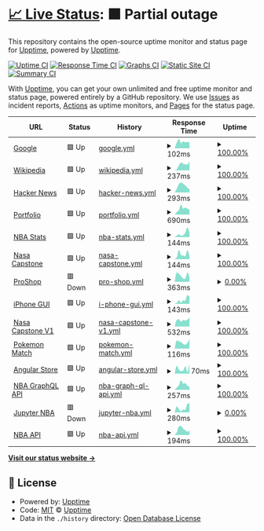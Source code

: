 # [📈 Live Status](https://upptime.github.io/upptime): <!--live status--> **🟧 Partial outage**

This repository contains the open-source uptime monitor and status page for [Upptime](https://upptime.js.org), powered by [Upptime](https://github.com/upptime/upptime).

[![Uptime CI](https://github.com/nprasad2077/upptime/workflows/Uptime%20CI/badge.svg)](https://github.com/nprasad2077/upptime/actions?query=workflow%3A%22Uptime+CI%22)
[![Response Time CI](https://github.com/nprasad2077/upptime/workflows/Response%20Time%20CI/badge.svg)](https://github.com/nprasad2077/upptime/actions?query=workflow%3A%22Response+Time+CI%22)
[![Graphs CI](https://github.com/nprasad2077/upptime/workflows/Graphs%20CI/badge.svg)](https://github.com/nprasad2077/upptime/actions?query=workflow%3A%22Graphs+CI%22)
[![Static Site CI](https://github.com/nprasad2077/upptime/workflows/Static%20Site%20CI/badge.svg)](https://github.com/nprasad2077/upptime/actions?query=workflow%3A%22Static+Site+CI%22)
[![Summary CI](https://github.com/nprasad2077/upptime/workflows/Summary%20CI/badge.svg)](https://github.com/nprasad2077/upptime/actions?query=workflow%3A%22Summary+CI%22)

With [Upptime](https://upptime.js.org), you can get your own unlimited and free uptime monitor and status page, powered entirely by a GitHub repository. We use [Issues](https://github.com/upptime/upptime/issues) as incident reports, [Actions](https://github.com/nprasad2077/upptime/actions) as uptime monitors, and [Pages](https://upptime.github.io/upptime) for the status page.

<!--start: status pages-->
<!-- This summary is generated by Upptime (https://github.com/upptime/upptime) -->
<!-- Do not edit this manually, your changes will be overwritten -->
<!-- prettier-ignore -->
| URL | Status | History | Response Time | Uptime |
| --- | ------ | ------- | ------------- | ------ |
| <img alt="" src="https://icons.duckduckgo.com/ip3/www.google.com.ico" height="13"> [Google](https://www.google.com) | 🟩 Up | [google.yml](https://github.com/nprasad2077/upptime/commits/HEAD/history/google.yml) | <details><summary><img alt="Response time graph" src="./graphs/google/response-time-week.png" height="20"> 102ms</summary><br><a href="https://nprasad2077.github.io/upptime/history/google"><img alt="Response time 106" src="https://img.shields.io/endpoint?url=https%3A%2F%2Fraw.githubusercontent.com%2Fnprasad2077%2Fupptime%2FHEAD%2Fapi%2Fgoogle%2Fresponse-time.json"></a><br><a href="https://nprasad2077.github.io/upptime/history/google"><img alt="24-hour response time 95" src="https://img.shields.io/endpoint?url=https%3A%2F%2Fraw.githubusercontent.com%2Fnprasad2077%2Fupptime%2FHEAD%2Fapi%2Fgoogle%2Fresponse-time-day.json"></a><br><a href="https://nprasad2077.github.io/upptime/history/google"><img alt="7-day response time 102" src="https://img.shields.io/endpoint?url=https%3A%2F%2Fraw.githubusercontent.com%2Fnprasad2077%2Fupptime%2FHEAD%2Fapi%2Fgoogle%2Fresponse-time-week.json"></a><br><a href="https://nprasad2077.github.io/upptime/history/google"><img alt="30-day response time 98" src="https://img.shields.io/endpoint?url=https%3A%2F%2Fraw.githubusercontent.com%2Fnprasad2077%2Fupptime%2FHEAD%2Fapi%2Fgoogle%2Fresponse-time-month.json"></a><br><a href="https://nprasad2077.github.io/upptime/history/google"><img alt="1-year response time 108" src="https://img.shields.io/endpoint?url=https%3A%2F%2Fraw.githubusercontent.com%2Fnprasad2077%2Fupptime%2FHEAD%2Fapi%2Fgoogle%2Fresponse-time-year.json"></a></details> | <details><summary><a href="https://nprasad2077.github.io/upptime/history/google">100.00%</a></summary><a href="https://nprasad2077.github.io/upptime/history/google"><img alt="All-time uptime 100.00%" src="https://img.shields.io/endpoint?url=https%3A%2F%2Fraw.githubusercontent.com%2Fnprasad2077%2Fupptime%2FHEAD%2Fapi%2Fgoogle%2Fuptime.json"></a><br><a href="https://nprasad2077.github.io/upptime/history/google"><img alt="24-hour uptime 100.00%" src="https://img.shields.io/endpoint?url=https%3A%2F%2Fraw.githubusercontent.com%2Fnprasad2077%2Fupptime%2FHEAD%2Fapi%2Fgoogle%2Fuptime-day.json"></a><br><a href="https://nprasad2077.github.io/upptime/history/google"><img alt="7-day uptime 100.00%" src="https://img.shields.io/endpoint?url=https%3A%2F%2Fraw.githubusercontent.com%2Fnprasad2077%2Fupptime%2FHEAD%2Fapi%2Fgoogle%2Fuptime-week.json"></a><br><a href="https://nprasad2077.github.io/upptime/history/google"><img alt="30-day uptime 100.00%" src="https://img.shields.io/endpoint?url=https%3A%2F%2Fraw.githubusercontent.com%2Fnprasad2077%2Fupptime%2FHEAD%2Fapi%2Fgoogle%2Fuptime-month.json"></a><br><a href="https://nprasad2077.github.io/upptime/history/google"><img alt="1-year uptime 99.99%" src="https://img.shields.io/endpoint?url=https%3A%2F%2Fraw.githubusercontent.com%2Fnprasad2077%2Fupptime%2FHEAD%2Fapi%2Fgoogle%2Fuptime-year.json"></a></details>
| <img alt="" src="https://icons.duckduckgo.com/ip3/en.wikipedia.org.ico" height="13"> [Wikipedia](https://en.wikipedia.org) | 🟩 Up | [wikipedia.yml](https://github.com/nprasad2077/upptime/commits/HEAD/history/wikipedia.yml) | <details><summary><img alt="Response time graph" src="./graphs/wikipedia/response-time-week.png" height="20"> 237ms</summary><br><a href="https://nprasad2077.github.io/upptime/history/wikipedia"><img alt="Response time 214" src="https://img.shields.io/endpoint?url=https%3A%2F%2Fraw.githubusercontent.com%2Fnprasad2077%2Fupptime%2FHEAD%2Fapi%2Fwikipedia%2Fresponse-time.json"></a><br><a href="https://nprasad2077.github.io/upptime/history/wikipedia"><img alt="24-hour response time 362" src="https://img.shields.io/endpoint?url=https%3A%2F%2Fraw.githubusercontent.com%2Fnprasad2077%2Fupptime%2FHEAD%2Fapi%2Fwikipedia%2Fresponse-time-day.json"></a><br><a href="https://nprasad2077.github.io/upptime/history/wikipedia"><img alt="7-day response time 237" src="https://img.shields.io/endpoint?url=https%3A%2F%2Fraw.githubusercontent.com%2Fnprasad2077%2Fupptime%2FHEAD%2Fapi%2Fwikipedia%2Fresponse-time-week.json"></a><br><a href="https://nprasad2077.github.io/upptime/history/wikipedia"><img alt="30-day response time 212" src="https://img.shields.io/endpoint?url=https%3A%2F%2Fraw.githubusercontent.com%2Fnprasad2077%2Fupptime%2FHEAD%2Fapi%2Fwikipedia%2Fresponse-time-month.json"></a><br><a href="https://nprasad2077.github.io/upptime/history/wikipedia"><img alt="1-year response time 204" src="https://img.shields.io/endpoint?url=https%3A%2F%2Fraw.githubusercontent.com%2Fnprasad2077%2Fupptime%2FHEAD%2Fapi%2Fwikipedia%2Fresponse-time-year.json"></a></details> | <details><summary><a href="https://nprasad2077.github.io/upptime/history/wikipedia">100.00%</a></summary><a href="https://nprasad2077.github.io/upptime/history/wikipedia"><img alt="All-time uptime 100.00%" src="https://img.shields.io/endpoint?url=https%3A%2F%2Fraw.githubusercontent.com%2Fnprasad2077%2Fupptime%2FHEAD%2Fapi%2Fwikipedia%2Fuptime.json"></a><br><a href="https://nprasad2077.github.io/upptime/history/wikipedia"><img alt="24-hour uptime 100.00%" src="https://img.shields.io/endpoint?url=https%3A%2F%2Fraw.githubusercontent.com%2Fnprasad2077%2Fupptime%2FHEAD%2Fapi%2Fwikipedia%2Fuptime-day.json"></a><br><a href="https://nprasad2077.github.io/upptime/history/wikipedia"><img alt="7-day uptime 100.00%" src="https://img.shields.io/endpoint?url=https%3A%2F%2Fraw.githubusercontent.com%2Fnprasad2077%2Fupptime%2FHEAD%2Fapi%2Fwikipedia%2Fuptime-week.json"></a><br><a href="https://nprasad2077.github.io/upptime/history/wikipedia"><img alt="30-day uptime 100.00%" src="https://img.shields.io/endpoint?url=https%3A%2F%2Fraw.githubusercontent.com%2Fnprasad2077%2Fupptime%2FHEAD%2Fapi%2Fwikipedia%2Fuptime-month.json"></a><br><a href="https://nprasad2077.github.io/upptime/history/wikipedia"><img alt="1-year uptime 100.00%" src="https://img.shields.io/endpoint?url=https%3A%2F%2Fraw.githubusercontent.com%2Fnprasad2077%2Fupptime%2FHEAD%2Fapi%2Fwikipedia%2Fuptime-year.json"></a></details>
| <img alt="" src="https://icons.duckduckgo.com/ip3/news.ycombinator.com.ico" height="13"> [Hacker News](https://news.ycombinator.com) | 🟩 Up | [hacker-news.yml](https://github.com/nprasad2077/upptime/commits/HEAD/history/hacker-news.yml) | <details><summary><img alt="Response time graph" src="./graphs/hacker-news/response-time-week.png" height="20"> 293ms</summary><br><a href="https://nprasad2077.github.io/upptime/history/hacker-news"><img alt="Response time 312" src="https://img.shields.io/endpoint?url=https%3A%2F%2Fraw.githubusercontent.com%2Fnprasad2077%2Fupptime%2FHEAD%2Fapi%2Fhacker-news%2Fresponse-time.json"></a><br><a href="https://nprasad2077.github.io/upptime/history/hacker-news"><img alt="24-hour response time 145" src="https://img.shields.io/endpoint?url=https%3A%2F%2Fraw.githubusercontent.com%2Fnprasad2077%2Fupptime%2FHEAD%2Fapi%2Fhacker-news%2Fresponse-time-day.json"></a><br><a href="https://nprasad2077.github.io/upptime/history/hacker-news"><img alt="7-day response time 293" src="https://img.shields.io/endpoint?url=https%3A%2F%2Fraw.githubusercontent.com%2Fnprasad2077%2Fupptime%2FHEAD%2Fapi%2Fhacker-news%2Fresponse-time-week.json"></a><br><a href="https://nprasad2077.github.io/upptime/history/hacker-news"><img alt="30-day response time 308" src="https://img.shields.io/endpoint?url=https%3A%2F%2Fraw.githubusercontent.com%2Fnprasad2077%2Fupptime%2FHEAD%2Fapi%2Fhacker-news%2Fresponse-time-month.json"></a><br><a href="https://nprasad2077.github.io/upptime/history/hacker-news"><img alt="1-year response time 313" src="https://img.shields.io/endpoint?url=https%3A%2F%2Fraw.githubusercontent.com%2Fnprasad2077%2Fupptime%2FHEAD%2Fapi%2Fhacker-news%2Fresponse-time-year.json"></a></details> | <details><summary><a href="https://nprasad2077.github.io/upptime/history/hacker-news">100.00%</a></summary><a href="https://nprasad2077.github.io/upptime/history/hacker-news"><img alt="All-time uptime 99.98%" src="https://img.shields.io/endpoint?url=https%3A%2F%2Fraw.githubusercontent.com%2Fnprasad2077%2Fupptime%2FHEAD%2Fapi%2Fhacker-news%2Fuptime.json"></a><br><a href="https://nprasad2077.github.io/upptime/history/hacker-news"><img alt="24-hour uptime 100.00%" src="https://img.shields.io/endpoint?url=https%3A%2F%2Fraw.githubusercontent.com%2Fnprasad2077%2Fupptime%2FHEAD%2Fapi%2Fhacker-news%2Fuptime-day.json"></a><br><a href="https://nprasad2077.github.io/upptime/history/hacker-news"><img alt="7-day uptime 100.00%" src="https://img.shields.io/endpoint?url=https%3A%2F%2Fraw.githubusercontent.com%2Fnprasad2077%2Fupptime%2FHEAD%2Fapi%2Fhacker-news%2Fuptime-week.json"></a><br><a href="https://nprasad2077.github.io/upptime/history/hacker-news"><img alt="30-day uptime 100.00%" src="https://img.shields.io/endpoint?url=https%3A%2F%2Fraw.githubusercontent.com%2Fnprasad2077%2Fupptime%2FHEAD%2Fapi%2Fhacker-news%2Fuptime-month.json"></a><br><a href="https://nprasad2077.github.io/upptime/history/hacker-news"><img alt="1-year uptime 99.99%" src="https://img.shields.io/endpoint?url=https%3A%2F%2Fraw.githubusercontent.com%2Fnprasad2077%2Fupptime%2FHEAD%2Fapi%2Fhacker-news%2Fuptime-year.json"></a></details>
| <img alt="" src="https://icons.duckduckgo.com/ip3/nikhil.engineer.ico" height="13"> [Portfolio](https://nikhil.engineer/) | 🟩 Up | [portfolio.yml](https://github.com/nprasad2077/upptime/commits/HEAD/history/portfolio.yml) | <details><summary><img alt="Response time graph" src="./graphs/portfolio/response-time-week.png" height="20"> 690ms</summary><br><a href="https://nprasad2077.github.io/upptime/history/portfolio"><img alt="Response time 529" src="https://img.shields.io/endpoint?url=https%3A%2F%2Fraw.githubusercontent.com%2Fnprasad2077%2Fupptime%2FHEAD%2Fapi%2Fportfolio%2Fresponse-time.json"></a><br><a href="https://nprasad2077.github.io/upptime/history/portfolio"><img alt="24-hour response time 590" src="https://img.shields.io/endpoint?url=https%3A%2F%2Fraw.githubusercontent.com%2Fnprasad2077%2Fupptime%2FHEAD%2Fapi%2Fportfolio%2Fresponse-time-day.json"></a><br><a href="https://nprasad2077.github.io/upptime/history/portfolio"><img alt="7-day response time 690" src="https://img.shields.io/endpoint?url=https%3A%2F%2Fraw.githubusercontent.com%2Fnprasad2077%2Fupptime%2FHEAD%2Fapi%2Fportfolio%2Fresponse-time-week.json"></a><br><a href="https://nprasad2077.github.io/upptime/history/portfolio"><img alt="30-day response time 694" src="https://img.shields.io/endpoint?url=https%3A%2F%2Fraw.githubusercontent.com%2Fnprasad2077%2Fupptime%2FHEAD%2Fapi%2Fportfolio%2Fresponse-time-month.json"></a><br><a href="https://nprasad2077.github.io/upptime/history/portfolio"><img alt="1-year response time 602" src="https://img.shields.io/endpoint?url=https%3A%2F%2Fraw.githubusercontent.com%2Fnprasad2077%2Fupptime%2FHEAD%2Fapi%2Fportfolio%2Fresponse-time-year.json"></a></details> | <details><summary><a href="https://nprasad2077.github.io/upptime/history/portfolio">100.00%</a></summary><a href="https://nprasad2077.github.io/upptime/history/portfolio"><img alt="All-time uptime 99.97%" src="https://img.shields.io/endpoint?url=https%3A%2F%2Fraw.githubusercontent.com%2Fnprasad2077%2Fupptime%2FHEAD%2Fapi%2Fportfolio%2Fuptime.json"></a><br><a href="https://nprasad2077.github.io/upptime/history/portfolio"><img alt="24-hour uptime 100.00%" src="https://img.shields.io/endpoint?url=https%3A%2F%2Fraw.githubusercontent.com%2Fnprasad2077%2Fupptime%2FHEAD%2Fapi%2Fportfolio%2Fuptime-day.json"></a><br><a href="https://nprasad2077.github.io/upptime/history/portfolio"><img alt="7-day uptime 100.00%" src="https://img.shields.io/endpoint?url=https%3A%2F%2Fraw.githubusercontent.com%2Fnprasad2077%2Fupptime%2FHEAD%2Fapi%2Fportfolio%2Fuptime-week.json"></a><br><a href="https://nprasad2077.github.io/upptime/history/portfolio"><img alt="30-day uptime 99.85%" src="https://img.shields.io/endpoint?url=https%3A%2F%2Fraw.githubusercontent.com%2Fnprasad2077%2Fupptime%2FHEAD%2Fapi%2Fportfolio%2Fuptime-month.json"></a><br><a href="https://nprasad2077.github.io/upptime/history/portfolio"><img alt="1-year uptime 99.94%" src="https://img.shields.io/endpoint?url=https%3A%2F%2Fraw.githubusercontent.com%2Fnprasad2077%2Fupptime%2FHEAD%2Fapi%2Fportfolio%2Fuptime-year.json"></a></details>
| <img alt="" src="https://icons.duckduckgo.com/ip3/nba-stats-beryl.vercel.app.ico" height="13"> [NBA Stats](https://nba-stats-beryl.vercel.app/) | 🟩 Up | [nba-stats.yml](https://github.com/nprasad2077/upptime/commits/HEAD/history/nba-stats.yml) | <details><summary><img alt="Response time graph" src="./graphs/nba-stats/response-time-week.png" height="20"> 144ms</summary><br><a href="https://nprasad2077.github.io/upptime/history/nba-stats"><img alt="Response time 129" src="https://img.shields.io/endpoint?url=https%3A%2F%2Fraw.githubusercontent.com%2Fnprasad2077%2Fupptime%2FHEAD%2Fapi%2Fnba-stats%2Fresponse-time.json"></a><br><a href="https://nprasad2077.github.io/upptime/history/nba-stats"><img alt="24-hour response time 163" src="https://img.shields.io/endpoint?url=https%3A%2F%2Fraw.githubusercontent.com%2Fnprasad2077%2Fupptime%2FHEAD%2Fapi%2Fnba-stats%2Fresponse-time-day.json"></a><br><a href="https://nprasad2077.github.io/upptime/history/nba-stats"><img alt="7-day response time 144" src="https://img.shields.io/endpoint?url=https%3A%2F%2Fraw.githubusercontent.com%2Fnprasad2077%2Fupptime%2FHEAD%2Fapi%2Fnba-stats%2Fresponse-time-week.json"></a><br><a href="https://nprasad2077.github.io/upptime/history/nba-stats"><img alt="30-day response time 133" src="https://img.shields.io/endpoint?url=https%3A%2F%2Fraw.githubusercontent.com%2Fnprasad2077%2Fupptime%2FHEAD%2Fapi%2Fnba-stats%2Fresponse-time-month.json"></a><br><a href="https://nprasad2077.github.io/upptime/history/nba-stats"><img alt="1-year response time 132" src="https://img.shields.io/endpoint?url=https%3A%2F%2Fraw.githubusercontent.com%2Fnprasad2077%2Fupptime%2FHEAD%2Fapi%2Fnba-stats%2Fresponse-time-year.json"></a></details> | <details><summary><a href="https://nprasad2077.github.io/upptime/history/nba-stats">100.00%</a></summary><a href="https://nprasad2077.github.io/upptime/history/nba-stats"><img alt="All-time uptime 99.97%" src="https://img.shields.io/endpoint?url=https%3A%2F%2Fraw.githubusercontent.com%2Fnprasad2077%2Fupptime%2FHEAD%2Fapi%2Fnba-stats%2Fuptime.json"></a><br><a href="https://nprasad2077.github.io/upptime/history/nba-stats"><img alt="24-hour uptime 100.00%" src="https://img.shields.io/endpoint?url=https%3A%2F%2Fraw.githubusercontent.com%2Fnprasad2077%2Fupptime%2FHEAD%2Fapi%2Fnba-stats%2Fuptime-day.json"></a><br><a href="https://nprasad2077.github.io/upptime/history/nba-stats"><img alt="7-day uptime 100.00%" src="https://img.shields.io/endpoint?url=https%3A%2F%2Fraw.githubusercontent.com%2Fnprasad2077%2Fupptime%2FHEAD%2Fapi%2Fnba-stats%2Fuptime-week.json"></a><br><a href="https://nprasad2077.github.io/upptime/history/nba-stats"><img alt="30-day uptime 99.86%" src="https://img.shields.io/endpoint?url=https%3A%2F%2Fraw.githubusercontent.com%2Fnprasad2077%2Fupptime%2FHEAD%2Fapi%2Fnba-stats%2Fuptime-month.json"></a><br><a href="https://nprasad2077.github.io/upptime/history/nba-stats"><img alt="1-year uptime 99.94%" src="https://img.shields.io/endpoint?url=https%3A%2F%2Fraw.githubusercontent.com%2Fnprasad2077%2Fupptime%2FHEAD%2Fapi%2Fnba-stats%2Fuptime-year.json"></a></details>
| <img alt="" src="https://icons.duckduckgo.com/ip3/nasa-capstone.vercel.app.ico" height="13"> [Nasa Capstone](https://nasa-capstone.vercel.app/) | 🟩 Up | [nasa-capstone.yml](https://github.com/nprasad2077/upptime/commits/HEAD/history/nasa-capstone.yml) | <details><summary><img alt="Response time graph" src="./graphs/nasa-capstone/response-time-week.png" height="20"> 144ms</summary><br><a href="https://nprasad2077.github.io/upptime/history/nasa-capstone"><img alt="Response time 122" src="https://img.shields.io/endpoint?url=https%3A%2F%2Fraw.githubusercontent.com%2Fnprasad2077%2Fupptime%2FHEAD%2Fapi%2Fnasa-capstone%2Fresponse-time.json"></a><br><a href="https://nprasad2077.github.io/upptime/history/nasa-capstone"><img alt="24-hour response time 95" src="https://img.shields.io/endpoint?url=https%3A%2F%2Fraw.githubusercontent.com%2Fnprasad2077%2Fupptime%2FHEAD%2Fapi%2Fnasa-capstone%2Fresponse-time-day.json"></a><br><a href="https://nprasad2077.github.io/upptime/history/nasa-capstone"><img alt="7-day response time 144" src="https://img.shields.io/endpoint?url=https%3A%2F%2Fraw.githubusercontent.com%2Fnprasad2077%2Fupptime%2FHEAD%2Fapi%2Fnasa-capstone%2Fresponse-time-week.json"></a><br><a href="https://nprasad2077.github.io/upptime/history/nasa-capstone"><img alt="30-day response time 140" src="https://img.shields.io/endpoint?url=https%3A%2F%2Fraw.githubusercontent.com%2Fnprasad2077%2Fupptime%2FHEAD%2Fapi%2Fnasa-capstone%2Fresponse-time-month.json"></a><br><a href="https://nprasad2077.github.io/upptime/history/nasa-capstone"><img alt="1-year response time 128" src="https://img.shields.io/endpoint?url=https%3A%2F%2Fraw.githubusercontent.com%2Fnprasad2077%2Fupptime%2FHEAD%2Fapi%2Fnasa-capstone%2Fresponse-time-year.json"></a></details> | <details><summary><a href="https://nprasad2077.github.io/upptime/history/nasa-capstone">100.00%</a></summary><a href="https://nprasad2077.github.io/upptime/history/nasa-capstone"><img alt="All-time uptime 99.97%" src="https://img.shields.io/endpoint?url=https%3A%2F%2Fraw.githubusercontent.com%2Fnprasad2077%2Fupptime%2FHEAD%2Fapi%2Fnasa-capstone%2Fuptime.json"></a><br><a href="https://nprasad2077.github.io/upptime/history/nasa-capstone"><img alt="24-hour uptime 100.00%" src="https://img.shields.io/endpoint?url=https%3A%2F%2Fraw.githubusercontent.com%2Fnprasad2077%2Fupptime%2FHEAD%2Fapi%2Fnasa-capstone%2Fuptime-day.json"></a><br><a href="https://nprasad2077.github.io/upptime/history/nasa-capstone"><img alt="7-day uptime 100.00%" src="https://img.shields.io/endpoint?url=https%3A%2F%2Fraw.githubusercontent.com%2Fnprasad2077%2Fupptime%2FHEAD%2Fapi%2Fnasa-capstone%2Fuptime-week.json"></a><br><a href="https://nprasad2077.github.io/upptime/history/nasa-capstone"><img alt="30-day uptime 99.86%" src="https://img.shields.io/endpoint?url=https%3A%2F%2Fraw.githubusercontent.com%2Fnprasad2077%2Fupptime%2FHEAD%2Fapi%2Fnasa-capstone%2Fuptime-month.json"></a><br><a href="https://nprasad2077.github.io/upptime/history/nasa-capstone"><img alt="1-year uptime 99.94%" src="https://img.shields.io/endpoint?url=https%3A%2F%2Fraw.githubusercontent.com%2Fnprasad2077%2Fupptime%2FHEAD%2Fapi%2Fnasa-capstone%2Fuptime-year.json"></a></details>
| <img alt="" src="https://icons.duckduckgo.com/ip3/proshop-nikhil.herokuapp.com.ico" height="13"> [ProShop](https://proshop-nikhil.herokuapp.com/) | 🟥 Down | [pro-shop.yml](https://github.com/nprasad2077/upptime/commits/HEAD/history/pro-shop.yml) | <details><summary><img alt="Response time graph" src="./graphs/pro-shop/response-time-week.png" height="20"> 363ms</summary><br><a href="https://nprasad2077.github.io/upptime/history/pro-shop"><img alt="Response time 237" src="https://img.shields.io/endpoint?url=https%3A%2F%2Fraw.githubusercontent.com%2Fnprasad2077%2Fupptime%2FHEAD%2Fapi%2Fpro-shop%2Fresponse-time.json"></a><br><a href="https://nprasad2077.github.io/upptime/history/pro-shop"><img alt="24-hour response time 264" src="https://img.shields.io/endpoint?url=https%3A%2F%2Fraw.githubusercontent.com%2Fnprasad2077%2Fupptime%2FHEAD%2Fapi%2Fpro-shop%2Fresponse-time-day.json"></a><br><a href="https://nprasad2077.github.io/upptime/history/pro-shop"><img alt="7-day response time 363" src="https://img.shields.io/endpoint?url=https%3A%2F%2Fraw.githubusercontent.com%2Fnprasad2077%2Fupptime%2FHEAD%2Fapi%2Fpro-shop%2Fresponse-time-week.json"></a><br><a href="https://nprasad2077.github.io/upptime/history/pro-shop"><img alt="30-day response time 283" src="https://img.shields.io/endpoint?url=https%3A%2F%2Fraw.githubusercontent.com%2Fnprasad2077%2Fupptime%2FHEAD%2Fapi%2Fpro-shop%2Fresponse-time-month.json"></a><br><a href="https://nprasad2077.github.io/upptime/history/pro-shop"><img alt="1-year response time 265" src="https://img.shields.io/endpoint?url=https%3A%2F%2Fraw.githubusercontent.com%2Fnprasad2077%2Fupptime%2FHEAD%2Fapi%2Fpro-shop%2Fresponse-time-year.json"></a></details> | <details><summary><a href="https://nprasad2077.github.io/upptime/history/pro-shop">0.00%</a></summary><a href="https://nprasad2077.github.io/upptime/history/pro-shop"><img alt="All-time uptime 76.11%" src="https://img.shields.io/endpoint?url=https%3A%2F%2Fraw.githubusercontent.com%2Fnprasad2077%2Fupptime%2FHEAD%2Fapi%2Fpro-shop%2Fuptime.json"></a><br><a href="https://nprasad2077.github.io/upptime/history/pro-shop"><img alt="24-hour uptime 0.00%" src="https://img.shields.io/endpoint?url=https%3A%2F%2Fraw.githubusercontent.com%2Fnprasad2077%2Fupptime%2FHEAD%2Fapi%2Fpro-shop%2Fuptime-day.json"></a><br><a href="https://nprasad2077.github.io/upptime/history/pro-shop"><img alt="7-day uptime 0.00%" src="https://img.shields.io/endpoint?url=https%3A%2F%2Fraw.githubusercontent.com%2Fnprasad2077%2Fupptime%2FHEAD%2Fapi%2Fpro-shop%2Fuptime-week.json"></a><br><a href="https://nprasad2077.github.io/upptime/history/pro-shop"><img alt="30-day uptime 1.38%" src="https://img.shields.io/endpoint?url=https%3A%2F%2Fraw.githubusercontent.com%2Fnprasad2077%2Fupptime%2FHEAD%2Fapi%2Fpro-shop%2Fuptime-month.json"></a><br><a href="https://nprasad2077.github.io/upptime/history/pro-shop"><img alt="1-year uptime 50.65%" src="https://img.shields.io/endpoint?url=https%3A%2F%2Fraw.githubusercontent.com%2Fnprasad2077%2Fupptime%2FHEAD%2Fapi%2Fpro-shop%2Fuptime-year.json"></a></details>
| <img alt="" src="https://icons.duckduckgo.com/ip3/apple-iphone-gui.netlify.app.ico" height="13"> [iPhone GUI](https://apple-iphone-gui.netlify.app/) | 🟩 Up | [i-phone-gui.yml](https://github.com/nprasad2077/upptime/commits/HEAD/history/i-phone-gui.yml) | <details><summary><img alt="Response time graph" src="./graphs/i-phone-gui/response-time-week.png" height="20"> 143ms</summary><br><a href="https://nprasad2077.github.io/upptime/history/i-phone-gui"><img alt="Response time 137" src="https://img.shields.io/endpoint?url=https%3A%2F%2Fraw.githubusercontent.com%2Fnprasad2077%2Fupptime%2FHEAD%2Fapi%2Fi-phone-gui%2Fresponse-time.json"></a><br><a href="https://nprasad2077.github.io/upptime/history/i-phone-gui"><img alt="24-hour response time 256" src="https://img.shields.io/endpoint?url=https%3A%2F%2Fraw.githubusercontent.com%2Fnprasad2077%2Fupptime%2FHEAD%2Fapi%2Fi-phone-gui%2Fresponse-time-day.json"></a><br><a href="https://nprasad2077.github.io/upptime/history/i-phone-gui"><img alt="7-day response time 143" src="https://img.shields.io/endpoint?url=https%3A%2F%2Fraw.githubusercontent.com%2Fnprasad2077%2Fupptime%2FHEAD%2Fapi%2Fi-phone-gui%2Fresponse-time-week.json"></a><br><a href="https://nprasad2077.github.io/upptime/history/i-phone-gui"><img alt="30-day response time 132" src="https://img.shields.io/endpoint?url=https%3A%2F%2Fraw.githubusercontent.com%2Fnprasad2077%2Fupptime%2FHEAD%2Fapi%2Fi-phone-gui%2Fresponse-time-month.json"></a><br><a href="https://nprasad2077.github.io/upptime/history/i-phone-gui"><img alt="1-year response time 154" src="https://img.shields.io/endpoint?url=https%3A%2F%2Fraw.githubusercontent.com%2Fnprasad2077%2Fupptime%2FHEAD%2Fapi%2Fi-phone-gui%2Fresponse-time-year.json"></a></details> | <details><summary><a href="https://nprasad2077.github.io/upptime/history/i-phone-gui">100.00%</a></summary><a href="https://nprasad2077.github.io/upptime/history/i-phone-gui"><img alt="All-time uptime 100.00%" src="https://img.shields.io/endpoint?url=https%3A%2F%2Fraw.githubusercontent.com%2Fnprasad2077%2Fupptime%2FHEAD%2Fapi%2Fi-phone-gui%2Fuptime.json"></a><br><a href="https://nprasad2077.github.io/upptime/history/i-phone-gui"><img alt="24-hour uptime 100.00%" src="https://img.shields.io/endpoint?url=https%3A%2F%2Fraw.githubusercontent.com%2Fnprasad2077%2Fupptime%2FHEAD%2Fapi%2Fi-phone-gui%2Fuptime-day.json"></a><br><a href="https://nprasad2077.github.io/upptime/history/i-phone-gui"><img alt="7-day uptime 100.00%" src="https://img.shields.io/endpoint?url=https%3A%2F%2Fraw.githubusercontent.com%2Fnprasad2077%2Fupptime%2FHEAD%2Fapi%2Fi-phone-gui%2Fuptime-week.json"></a><br><a href="https://nprasad2077.github.io/upptime/history/i-phone-gui"><img alt="30-day uptime 100.00%" src="https://img.shields.io/endpoint?url=https%3A%2F%2Fraw.githubusercontent.com%2Fnprasad2077%2Fupptime%2FHEAD%2Fapi%2Fi-phone-gui%2Fuptime-month.json"></a><br><a href="https://nprasad2077.github.io/upptime/history/i-phone-gui"><img alt="1-year uptime 100.00%" src="https://img.shields.io/endpoint?url=https%3A%2F%2Fraw.githubusercontent.com%2Fnprasad2077%2Fupptime%2FHEAD%2Fapi%2Fi-phone-gui%2Fuptime-year.json"></a></details>
| <img alt="" src="https://icons.duckduckgo.com/ip3/github.com.ico" height="13"> [Nasa Capstone V1](https://github.com/nprasad2077/nasa_capstone) | 🟩 Up | [nasa-capstone-v1.yml](https://github.com/nprasad2077/upptime/commits/HEAD/history/nasa-capstone-v1.yml) | <details><summary><img alt="Response time graph" src="./graphs/nasa-capstone-v1/response-time-week.png" height="20"> 532ms</summary><br><a href="https://nprasad2077.github.io/upptime/history/nasa-capstone-v1"><img alt="Response time 492" src="https://img.shields.io/endpoint?url=https%3A%2F%2Fraw.githubusercontent.com%2Fnprasad2077%2Fupptime%2FHEAD%2Fapi%2Fnasa-capstone-v1%2Fresponse-time.json"></a><br><a href="https://nprasad2077.github.io/upptime/history/nasa-capstone-v1"><img alt="24-hour response time 716" src="https://img.shields.io/endpoint?url=https%3A%2F%2Fraw.githubusercontent.com%2Fnprasad2077%2Fupptime%2FHEAD%2Fapi%2Fnasa-capstone-v1%2Fresponse-time-day.json"></a><br><a href="https://nprasad2077.github.io/upptime/history/nasa-capstone-v1"><img alt="7-day response time 532" src="https://img.shields.io/endpoint?url=https%3A%2F%2Fraw.githubusercontent.com%2Fnprasad2077%2Fupptime%2FHEAD%2Fapi%2Fnasa-capstone-v1%2Fresponse-time-week.json"></a><br><a href="https://nprasad2077.github.io/upptime/history/nasa-capstone-v1"><img alt="30-day response time 505" src="https://img.shields.io/endpoint?url=https%3A%2F%2Fraw.githubusercontent.com%2Fnprasad2077%2Fupptime%2FHEAD%2Fapi%2Fnasa-capstone-v1%2Fresponse-time-month.json"></a><br><a href="https://nprasad2077.github.io/upptime/history/nasa-capstone-v1"><img alt="1-year response time 503" src="https://img.shields.io/endpoint?url=https%3A%2F%2Fraw.githubusercontent.com%2Fnprasad2077%2Fupptime%2FHEAD%2Fapi%2Fnasa-capstone-v1%2Fresponse-time-year.json"></a></details> | <details><summary><a href="https://nprasad2077.github.io/upptime/history/nasa-capstone-v1">100.00%</a></summary><a href="https://nprasad2077.github.io/upptime/history/nasa-capstone-v1"><img alt="All-time uptime 100.00%" src="https://img.shields.io/endpoint?url=https%3A%2F%2Fraw.githubusercontent.com%2Fnprasad2077%2Fupptime%2FHEAD%2Fapi%2Fnasa-capstone-v1%2Fuptime.json"></a><br><a href="https://nprasad2077.github.io/upptime/history/nasa-capstone-v1"><img alt="24-hour uptime 100.00%" src="https://img.shields.io/endpoint?url=https%3A%2F%2Fraw.githubusercontent.com%2Fnprasad2077%2Fupptime%2FHEAD%2Fapi%2Fnasa-capstone-v1%2Fuptime-day.json"></a><br><a href="https://nprasad2077.github.io/upptime/history/nasa-capstone-v1"><img alt="7-day uptime 100.00%" src="https://img.shields.io/endpoint?url=https%3A%2F%2Fraw.githubusercontent.com%2Fnprasad2077%2Fupptime%2FHEAD%2Fapi%2Fnasa-capstone-v1%2Fuptime-week.json"></a><br><a href="https://nprasad2077.github.io/upptime/history/nasa-capstone-v1"><img alt="30-day uptime 100.00%" src="https://img.shields.io/endpoint?url=https%3A%2F%2Fraw.githubusercontent.com%2Fnprasad2077%2Fupptime%2FHEAD%2Fapi%2Fnasa-capstone-v1%2Fuptime-month.json"></a><br><a href="https://nprasad2077.github.io/upptime/history/nasa-capstone-v1"><img alt="1-year uptime 100.00%" src="https://img.shields.io/endpoint?url=https%3A%2F%2Fraw.githubusercontent.com%2Fnprasad2077%2Fupptime%2FHEAD%2Fapi%2Fnasa-capstone-v1%2Fuptime-year.json"></a></details>
| <img alt="" src="https://icons.duckduckgo.com/ip3/nprasad2077.github.io.ico" height="13"> [Pokemon Match](https://nprasad2077.github.io/project-1/lib/index.html) | 🟩 Up | [pokemon-match.yml](https://github.com/nprasad2077/upptime/commits/HEAD/history/pokemon-match.yml) | <details><summary><img alt="Response time graph" src="./graphs/pokemon-match/response-time-week.png" height="20"> 116ms</summary><br><a href="https://nprasad2077.github.io/upptime/history/pokemon-match"><img alt="Response time 106" src="https://img.shields.io/endpoint?url=https%3A%2F%2Fraw.githubusercontent.com%2Fnprasad2077%2Fupptime%2FHEAD%2Fapi%2Fpokemon-match%2Fresponse-time.json"></a><br><a href="https://nprasad2077.github.io/upptime/history/pokemon-match"><img alt="24-hour response time 167" src="https://img.shields.io/endpoint?url=https%3A%2F%2Fraw.githubusercontent.com%2Fnprasad2077%2Fupptime%2FHEAD%2Fapi%2Fpokemon-match%2Fresponse-time-day.json"></a><br><a href="https://nprasad2077.github.io/upptime/history/pokemon-match"><img alt="7-day response time 116" src="https://img.shields.io/endpoint?url=https%3A%2F%2Fraw.githubusercontent.com%2Fnprasad2077%2Fupptime%2FHEAD%2Fapi%2Fpokemon-match%2Fresponse-time-week.json"></a><br><a href="https://nprasad2077.github.io/upptime/history/pokemon-match"><img alt="30-day response time 121" src="https://img.shields.io/endpoint?url=https%3A%2F%2Fraw.githubusercontent.com%2Fnprasad2077%2Fupptime%2FHEAD%2Fapi%2Fpokemon-match%2Fresponse-time-month.json"></a><br><a href="https://nprasad2077.github.io/upptime/history/pokemon-match"><img alt="1-year response time 109" src="https://img.shields.io/endpoint?url=https%3A%2F%2Fraw.githubusercontent.com%2Fnprasad2077%2Fupptime%2FHEAD%2Fapi%2Fpokemon-match%2Fresponse-time-year.json"></a></details> | <details><summary><a href="https://nprasad2077.github.io/upptime/history/pokemon-match">100.00%</a></summary><a href="https://nprasad2077.github.io/upptime/history/pokemon-match"><img alt="All-time uptime 100.00%" src="https://img.shields.io/endpoint?url=https%3A%2F%2Fraw.githubusercontent.com%2Fnprasad2077%2Fupptime%2FHEAD%2Fapi%2Fpokemon-match%2Fuptime.json"></a><br><a href="https://nprasad2077.github.io/upptime/history/pokemon-match"><img alt="24-hour uptime 100.00%" src="https://img.shields.io/endpoint?url=https%3A%2F%2Fraw.githubusercontent.com%2Fnprasad2077%2Fupptime%2FHEAD%2Fapi%2Fpokemon-match%2Fuptime-day.json"></a><br><a href="https://nprasad2077.github.io/upptime/history/pokemon-match"><img alt="7-day uptime 100.00%" src="https://img.shields.io/endpoint?url=https%3A%2F%2Fraw.githubusercontent.com%2Fnprasad2077%2Fupptime%2FHEAD%2Fapi%2Fpokemon-match%2Fuptime-week.json"></a><br><a href="https://nprasad2077.github.io/upptime/history/pokemon-match"><img alt="30-day uptime 100.00%" src="https://img.shields.io/endpoint?url=https%3A%2F%2Fraw.githubusercontent.com%2Fnprasad2077%2Fupptime%2FHEAD%2Fapi%2Fpokemon-match%2Fuptime-month.json"></a><br><a href="https://nprasad2077.github.io/upptime/history/pokemon-match"><img alt="1-year uptime 100.00%" src="https://img.shields.io/endpoint?url=https%3A%2F%2Fraw.githubusercontent.com%2Fnprasad2077%2Fupptime%2FHEAD%2Fapi%2Fpokemon-match%2Fuptime-year.json"></a></details>
| <img alt="" src="https://icons.duckduckgo.com/ip3/nprasad2077.github.io.ico" height="13"> [Angular Store](https://nprasad2077.github.io/storeAngular/) | 🟩 Up | [angular-store.yml](https://github.com/nprasad2077/upptime/commits/HEAD/history/angular-store.yml) | <details><summary><img alt="Response time graph" src="./graphs/angular-store/response-time-week.png" height="20"> 70ms</summary><br><a href="https://nprasad2077.github.io/upptime/history/angular-store"><img alt="Response time 51" src="https://img.shields.io/endpoint?url=https%3A%2F%2Fraw.githubusercontent.com%2Fnprasad2077%2Fupptime%2FHEAD%2Fapi%2Fangular-store%2Fresponse-time.json"></a><br><a href="https://nprasad2077.github.io/upptime/history/angular-store"><img alt="24-hour response time 132" src="https://img.shields.io/endpoint?url=https%3A%2F%2Fraw.githubusercontent.com%2Fnprasad2077%2Fupptime%2FHEAD%2Fapi%2Fangular-store%2Fresponse-time-day.json"></a><br><a href="https://nprasad2077.github.io/upptime/history/angular-store"><img alt="7-day response time 70" src="https://img.shields.io/endpoint?url=https%3A%2F%2Fraw.githubusercontent.com%2Fnprasad2077%2Fupptime%2FHEAD%2Fapi%2Fangular-store%2Fresponse-time-week.json"></a><br><a href="https://nprasad2077.github.io/upptime/history/angular-store"><img alt="30-day response time 63" src="https://img.shields.io/endpoint?url=https%3A%2F%2Fraw.githubusercontent.com%2Fnprasad2077%2Fupptime%2FHEAD%2Fapi%2Fangular-store%2Fresponse-time-month.json"></a><br><a href="https://nprasad2077.github.io/upptime/history/angular-store"><img alt="1-year response time 52" src="https://img.shields.io/endpoint?url=https%3A%2F%2Fraw.githubusercontent.com%2Fnprasad2077%2Fupptime%2FHEAD%2Fapi%2Fangular-store%2Fresponse-time-year.json"></a></details> | <details><summary><a href="https://nprasad2077.github.io/upptime/history/angular-store">100.00%</a></summary><a href="https://nprasad2077.github.io/upptime/history/angular-store"><img alt="All-time uptime 100.00%" src="https://img.shields.io/endpoint?url=https%3A%2F%2Fraw.githubusercontent.com%2Fnprasad2077%2Fupptime%2FHEAD%2Fapi%2Fangular-store%2Fuptime.json"></a><br><a href="https://nprasad2077.github.io/upptime/history/angular-store"><img alt="24-hour uptime 100.00%" src="https://img.shields.io/endpoint?url=https%3A%2F%2Fraw.githubusercontent.com%2Fnprasad2077%2Fupptime%2FHEAD%2Fapi%2Fangular-store%2Fuptime-day.json"></a><br><a href="https://nprasad2077.github.io/upptime/history/angular-store"><img alt="7-day uptime 100.00%" src="https://img.shields.io/endpoint?url=https%3A%2F%2Fraw.githubusercontent.com%2Fnprasad2077%2Fupptime%2FHEAD%2Fapi%2Fangular-store%2Fuptime-week.json"></a><br><a href="https://nprasad2077.github.io/upptime/history/angular-store"><img alt="30-day uptime 100.00%" src="https://img.shields.io/endpoint?url=https%3A%2F%2Fraw.githubusercontent.com%2Fnprasad2077%2Fupptime%2FHEAD%2Fapi%2Fangular-store%2Fuptime-month.json"></a><br><a href="https://nprasad2077.github.io/upptime/history/angular-store"><img alt="1-year uptime 100.00%" src="https://img.shields.io/endpoint?url=https%3A%2F%2Fraw.githubusercontent.com%2Fnprasad2077%2Fupptime%2FHEAD%2Fapi%2Fangular-store%2Fuptime-year.json"></a></details>
| <img alt="" src="https://icons.duckduckgo.com/ip3/nbaapi.com.ico" height="13"> [NBA GraphQL API](https://nbaapi.com/admin/login/?next=/admin/) | 🟩 Up | [nba-graph-ql-api.yml](https://github.com/nprasad2077/upptime/commits/HEAD/history/nba-graph-ql-api.yml) | <details><summary><img alt="Response time graph" src="./graphs/nba-graph-ql-api/response-time-week.png" height="20"> 257ms</summary><br><a href="https://nprasad2077.github.io/upptime/history/nba-graph-ql-api"><img alt="Response time 255" src="https://img.shields.io/endpoint?url=https%3A%2F%2Fraw.githubusercontent.com%2Fnprasad2077%2Fupptime%2FHEAD%2Fapi%2Fnba-graph-ql-api%2Fresponse-time.json"></a><br><a href="https://nprasad2077.github.io/upptime/history/nba-graph-ql-api"><img alt="24-hour response time 146" src="https://img.shields.io/endpoint?url=https%3A%2F%2Fraw.githubusercontent.com%2Fnprasad2077%2Fupptime%2FHEAD%2Fapi%2Fnba-graph-ql-api%2Fresponse-time-day.json"></a><br><a href="https://nprasad2077.github.io/upptime/history/nba-graph-ql-api"><img alt="7-day response time 257" src="https://img.shields.io/endpoint?url=https%3A%2F%2Fraw.githubusercontent.com%2Fnprasad2077%2Fupptime%2FHEAD%2Fapi%2Fnba-graph-ql-api%2Fresponse-time-week.json"></a><br><a href="https://nprasad2077.github.io/upptime/history/nba-graph-ql-api"><img alt="30-day response time 268" src="https://img.shields.io/endpoint?url=https%3A%2F%2Fraw.githubusercontent.com%2Fnprasad2077%2Fupptime%2FHEAD%2Fapi%2Fnba-graph-ql-api%2Fresponse-time-month.json"></a><br><a href="https://nprasad2077.github.io/upptime/history/nba-graph-ql-api"><img alt="1-year response time 257" src="https://img.shields.io/endpoint?url=https%3A%2F%2Fraw.githubusercontent.com%2Fnprasad2077%2Fupptime%2FHEAD%2Fapi%2Fnba-graph-ql-api%2Fresponse-time-year.json"></a></details> | <details><summary><a href="https://nprasad2077.github.io/upptime/history/nba-graph-ql-api">100.00%</a></summary><a href="https://nprasad2077.github.io/upptime/history/nba-graph-ql-api"><img alt="All-time uptime 99.91%" src="https://img.shields.io/endpoint?url=https%3A%2F%2Fraw.githubusercontent.com%2Fnprasad2077%2Fupptime%2FHEAD%2Fapi%2Fnba-graph-ql-api%2Fuptime.json"></a><br><a href="https://nprasad2077.github.io/upptime/history/nba-graph-ql-api"><img alt="24-hour uptime 100.00%" src="https://img.shields.io/endpoint?url=https%3A%2F%2Fraw.githubusercontent.com%2Fnprasad2077%2Fupptime%2FHEAD%2Fapi%2Fnba-graph-ql-api%2Fuptime-day.json"></a><br><a href="https://nprasad2077.github.io/upptime/history/nba-graph-ql-api"><img alt="7-day uptime 100.00%" src="https://img.shields.io/endpoint?url=https%3A%2F%2Fraw.githubusercontent.com%2Fnprasad2077%2Fupptime%2FHEAD%2Fapi%2Fnba-graph-ql-api%2Fuptime-week.json"></a><br><a href="https://nprasad2077.github.io/upptime/history/nba-graph-ql-api"><img alt="30-day uptime 100.00%" src="https://img.shields.io/endpoint?url=https%3A%2F%2Fraw.githubusercontent.com%2Fnprasad2077%2Fupptime%2FHEAD%2Fapi%2Fnba-graph-ql-api%2Fuptime-month.json"></a><br><a href="https://nprasad2077.github.io/upptime/history/nba-graph-ql-api"><img alt="1-year uptime 99.88%" src="https://img.shields.io/endpoint?url=https%3A%2F%2Fraw.githubusercontent.com%2Fnprasad2077%2Fupptime%2FHEAD%2Fapi%2Fnba-graph-ql-api%2Fuptime-year.json"></a></details>
| <img alt="" src="https://icons.duckduckgo.com/ip3/jupyter-nba-c0195976e8f5.herokuapp.com.ico" height="13"> [Jupyter NBA](https://jupyter-nba-c0195976e8f5.herokuapp.com/) | 🟥 Down | [jupyter-nba.yml](https://github.com/nprasad2077/upptime/commits/HEAD/history/jupyter-nba.yml) | <details><summary><img alt="Response time graph" src="./graphs/jupyter-nba/response-time-week.png" height="20"> 280ms</summary><br><a href="https://nprasad2077.github.io/upptime/history/jupyter-nba"><img alt="Response time 228" src="https://img.shields.io/endpoint?url=https%3A%2F%2Fraw.githubusercontent.com%2Fnprasad2077%2Fupptime%2FHEAD%2Fapi%2Fjupyter-nba%2Fresponse-time.json"></a><br><a href="https://nprasad2077.github.io/upptime/history/jupyter-nba"><img alt="24-hour response time 560" src="https://img.shields.io/endpoint?url=https%3A%2F%2Fraw.githubusercontent.com%2Fnprasad2077%2Fupptime%2FHEAD%2Fapi%2Fjupyter-nba%2Fresponse-time-day.json"></a><br><a href="https://nprasad2077.github.io/upptime/history/jupyter-nba"><img alt="7-day response time 280" src="https://img.shields.io/endpoint?url=https%3A%2F%2Fraw.githubusercontent.com%2Fnprasad2077%2Fupptime%2FHEAD%2Fapi%2Fjupyter-nba%2Fresponse-time-week.json"></a><br><a href="https://nprasad2077.github.io/upptime/history/jupyter-nba"><img alt="30-day response time 245" src="https://img.shields.io/endpoint?url=https%3A%2F%2Fraw.githubusercontent.com%2Fnprasad2077%2Fupptime%2FHEAD%2Fapi%2Fjupyter-nba%2Fresponse-time-month.json"></a><br><a href="https://nprasad2077.github.io/upptime/history/jupyter-nba"><img alt="1-year response time 250" src="https://img.shields.io/endpoint?url=https%3A%2F%2Fraw.githubusercontent.com%2Fnprasad2077%2Fupptime%2FHEAD%2Fapi%2Fjupyter-nba%2Fresponse-time-year.json"></a></details> | <details><summary><a href="https://nprasad2077.github.io/upptime/history/jupyter-nba">0.00%</a></summary><a href="https://nprasad2077.github.io/upptime/history/jupyter-nba"><img alt="All-time uptime 68.63%" src="https://img.shields.io/endpoint?url=https%3A%2F%2Fraw.githubusercontent.com%2Fnprasad2077%2Fupptime%2FHEAD%2Fapi%2Fjupyter-nba%2Fuptime.json"></a><br><a href="https://nprasad2077.github.io/upptime/history/jupyter-nba"><img alt="24-hour uptime 0.00%" src="https://img.shields.io/endpoint?url=https%3A%2F%2Fraw.githubusercontent.com%2Fnprasad2077%2Fupptime%2FHEAD%2Fapi%2Fjupyter-nba%2Fuptime-day.json"></a><br><a href="https://nprasad2077.github.io/upptime/history/jupyter-nba"><img alt="7-day uptime 0.00%" src="https://img.shields.io/endpoint?url=https%3A%2F%2Fraw.githubusercontent.com%2Fnprasad2077%2Fupptime%2FHEAD%2Fapi%2Fjupyter-nba%2Fuptime-week.json"></a><br><a href="https://nprasad2077.github.io/upptime/history/jupyter-nba"><img alt="30-day uptime 1.38%" src="https://img.shields.io/endpoint?url=https%3A%2F%2Fraw.githubusercontent.com%2Fnprasad2077%2Fupptime%2FHEAD%2Fapi%2Fjupyter-nba%2Fuptime-month.json"></a><br><a href="https://nprasad2077.github.io/upptime/history/jupyter-nba"><img alt="1-year uptime 50.65%" src="https://img.shields.io/endpoint?url=https%3A%2F%2Fraw.githubusercontent.com%2Fnprasad2077%2Fupptime%2FHEAD%2Fapi%2Fjupyter-nba%2Fuptime-year.json"></a></details>
| <img alt="" src="https://icons.duckduckgo.com/ip3/rest.nbaapi.com.ico" height="13"> [NBA API](http://rest.nbaapi.com/index.html) | 🟩 Up | [nba-api.yml](https://github.com/nprasad2077/upptime/commits/HEAD/history/nba-api.yml) | <details><summary><img alt="Response time graph" src="./graphs/nba-api/response-time-week.png" height="20"> 194ms</summary><br><a href="https://nprasad2077.github.io/upptime/history/nba-api"><img alt="Response time 1457" src="https://img.shields.io/endpoint?url=https%3A%2F%2Fraw.githubusercontent.com%2Fnprasad2077%2Fupptime%2FHEAD%2Fapi%2Fnba-api%2Fresponse-time.json"></a><br><a href="https://nprasad2077.github.io/upptime/history/nba-api"><img alt="24-hour response time 155" src="https://img.shields.io/endpoint?url=https%3A%2F%2Fraw.githubusercontent.com%2Fnprasad2077%2Fupptime%2FHEAD%2Fapi%2Fnba-api%2Fresponse-time-day.json"></a><br><a href="https://nprasad2077.github.io/upptime/history/nba-api"><img alt="7-day response time 194" src="https://img.shields.io/endpoint?url=https%3A%2F%2Fraw.githubusercontent.com%2Fnprasad2077%2Fupptime%2FHEAD%2Fapi%2Fnba-api%2Fresponse-time-week.json"></a><br><a href="https://nprasad2077.github.io/upptime/history/nba-api"><img alt="30-day response time 189" src="https://img.shields.io/endpoint?url=https%3A%2F%2Fraw.githubusercontent.com%2Fnprasad2077%2Fupptime%2FHEAD%2Fapi%2Fnba-api%2Fresponse-time-month.json"></a><br><a href="https://nprasad2077.github.io/upptime/history/nba-api"><img alt="1-year response time 1457" src="https://img.shields.io/endpoint?url=https%3A%2F%2Fraw.githubusercontent.com%2Fnprasad2077%2Fupptime%2FHEAD%2Fapi%2Fnba-api%2Fresponse-time-year.json"></a></details> | <details><summary><a href="https://nprasad2077.github.io/upptime/history/nba-api">100.00%</a></summary><a href="https://nprasad2077.github.io/upptime/history/nba-api"><img alt="All-time uptime 99.87%" src="https://img.shields.io/endpoint?url=https%3A%2F%2Fraw.githubusercontent.com%2Fnprasad2077%2Fupptime%2FHEAD%2Fapi%2Fnba-api%2Fuptime.json"></a><br><a href="https://nprasad2077.github.io/upptime/history/nba-api"><img alt="24-hour uptime 100.00%" src="https://img.shields.io/endpoint?url=https%3A%2F%2Fraw.githubusercontent.com%2Fnprasad2077%2Fupptime%2FHEAD%2Fapi%2Fnba-api%2Fuptime-day.json"></a><br><a href="https://nprasad2077.github.io/upptime/history/nba-api"><img alt="7-day uptime 100.00%" src="https://img.shields.io/endpoint?url=https%3A%2F%2Fraw.githubusercontent.com%2Fnprasad2077%2Fupptime%2FHEAD%2Fapi%2Fnba-api%2Fuptime-week.json"></a><br><a href="https://nprasad2077.github.io/upptime/history/nba-api"><img alt="30-day uptime 100.00%" src="https://img.shields.io/endpoint?url=https%3A%2F%2Fraw.githubusercontent.com%2Fnprasad2077%2Fupptime%2FHEAD%2Fapi%2Fnba-api%2Fuptime-month.json"></a><br><a href="https://nprasad2077.github.io/upptime/history/nba-api"><img alt="1-year uptime 99.87%" src="https://img.shields.io/endpoint?url=https%3A%2F%2Fraw.githubusercontent.com%2Fnprasad2077%2Fupptime%2FHEAD%2Fapi%2Fnba-api%2Fuptime-year.json"></a></details>

<!--end: status pages-->

[**Visit our status website →**](https://upptime.github.io/upptime)

## 📄 License

- Powered by: [Upptime](https://github.com/upptime/upptime)
- Code: [MIT](./LICENSE) © [Upptime](https://upptime.js.org)
- Data in the `./history` directory: [Open Database License](https://opendatacommons.org/licenses/odbl/1-0/)
